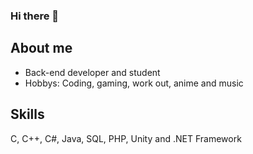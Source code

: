 ### Hi there 👋
<link rel="stylesheet" href="https://cdn.jsdelivr.net/gh/devicons/devicon@v2.15.1/devicon.min.css" width="40" height="40"/> 

## About me

- Back-end developer and student
- Hobbys: Coding, gaming, work out, anime and music

## Skills

<body>
            <i class="devicon-cplusplus-line-wordmark colored"></i>
</body>

C, C++, C#, Java, SQL, PHP, Unity and .NET Framework
